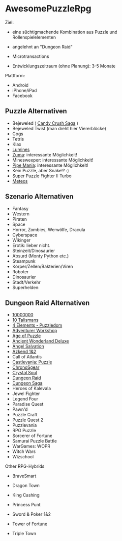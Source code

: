 # AwesomePuzzleRpg

Ziel: 

* eine süchtigmachende Kombination aus Puzzle und Rollenspielelementen 

* angelehnt an "Dungeon Raid"

* Microtransactions

* Entwicklungszeitraum (ohne Planung): 3-5 Monate

Plattform:

* Android
* iPhone/iPad
* Facebook

## Puzzle Alternativen

* Bejeweled ( [Candy Crush Saga](http://youtu.be/Ew2rNYOKW9k?t=9m50s) )
* Bejeweled Twist (man dreht hier Viererblöcke)
* Cogs
* Tetris
* Klax
* [Lumines](http://youtu.be/RFP5VM8nnyM?t=7m57s)
* [Zuma](http://youtu.be/OB9RULrlia0?t=16s): interessante Möglichkeit!
* Minesweeper: interessante Möglichkeit!
* [Pipe Mania](http://www.youtube.com/watch?v=WpqzX6iW7qk): interessante Möglichkeit!
* Kein Puzzle, aber Snake!? :)
* Super Puzzle Fighter II Turbo
* [Meteos](http://youtu.be/vb-UbpOsKew?t=1m55s)


## Szenario Alternativen

* Fantasy
* Western
* Piraten
* Space
* Horror, Zombies, Werwölfe, Dracula
* Cyberspace
* Wikinger
* Erotik: lieber nicht.
* Steinzeit/Dinosaurier
* Absurd (Monty Python etc.)
* Steampunk
* Körper/Zellen/Bakterien/Viren
* Roboter
* Dinosaurier
* Stadt/Verkehr
* Superhelden

## Dungeon Raid Alternativen

* [10000000](http://toucharcade.com/2012/07/26/10000000-review/)
* [10 Talismans](http://forums.toucharcade.com/showthread.php?t=150969)
* [4 Elements - Puzzledom](http://forums.toucharcade.com/showthread.php?t=18609)
* [Adventurer Workshop](http://toucharcade.com/2012/05/25/adventurer-workshop-a-mercantile-take-on-matching/)
* [Age of Puzzle](http://forums.toucharcade.com/showthread.php?t=23871)
* [Ancient Wonderland Deluxe](http://forums.toucharcade.com/showthread.php?t=23466)
* [Angel Salvation](http://toucharcade.com/2012/08/27/angel-salvation-review/)
* [Azkend 1&2](http://toucharcade.com/2012/03/19/azkend-2-the-world-beneath-review/)
* Call of Atlantis
* [Castlevania: Puzzle](http://toucharcade.com/2010/07/22/castlevania-puzzle-encore-of-the-night-review/)
* [ChronoSgear](http://forums.toucharcade.com/showthread.php?t=66847)
* [Crystal Soul](http://forums.toucharcade.com/showthread.php?t=83405)
* [Dungeon Raid](http://toucharcade.com/2011/01/21/dungeon-raid-review/)
* [Dungeon Saga](http://forums.toucharcade.com/showthread.php?t=98913)
* Heroes of Kalevala
* Jewel Fighter
* Legend Four
* Paradise Quest
* Pawn'd
* Puzzle Craft
* Puzzle Quest 2
* Puzzlevania
* RPG Puzzle
* Sorcerer of Fortune
* Samurai Puzzle Battle
* WarGames: WOPR
* Witch Wars
* Wizschool

Other RPG-Hybrids

* BraveSmart

* Dragon Town

* King Cashing

* Princess Punt

* Sword & Poker 1&2

* Tower of Fortune

* Triple Town







